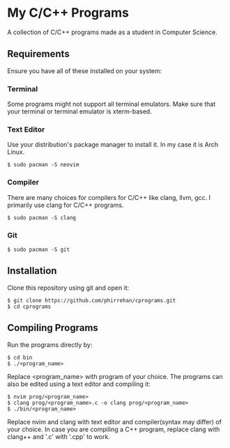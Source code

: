 # My C/C++ Programs

A collection of C/C++ programs made as a student in Computer Science.

## Requirements

Ensure you have all of these installed on your system:

### Terminal

Some programs might not support all terminal emulators. Make sure that your terminal or terminal emulator is xterm-based.

### Text Editor

Use your distribution's package manager to install it. In my case it is Arch Linux.

```
$ sudo pacman -S neovim
```
### Compiler

There are many choices for compilers for C/C++ like clang, llvm, gcc. I primarily use clang for C/C++ programs.

```
$ sudo pacman -S clang
```

### Git

```
$ sudo pacman -S git
```

## Installation

Clone this repository using git and open it:

```
$ git clone https://github.com/phirrehan/cprograms.git
$ cd cprograms
```

## Compiling Programs

Run the programs directly by:

```
$ cd bin
$ ./<program_name>
```

Replace <program_name> with program of your choice. The programs can also be edited using a text editor and compiling it:

```
$ nvim prog/<program_name>
$ clang prog/<program_name>.c -o clang prog/<program_name>
$ ./bin/<program_name>
```

Replace nvim and clang with text editor and compiler(syntax may differ) of your choice. In case you are compiling a C++ program, replace clang with clang++ and '.c' with '.cpp' to work.

